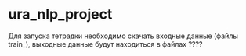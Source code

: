 # ura_nlp_project

Для запуска тетрадки необходимо скачать входные данные (файлы train_), выходные данные будут находиться в файлах ????
